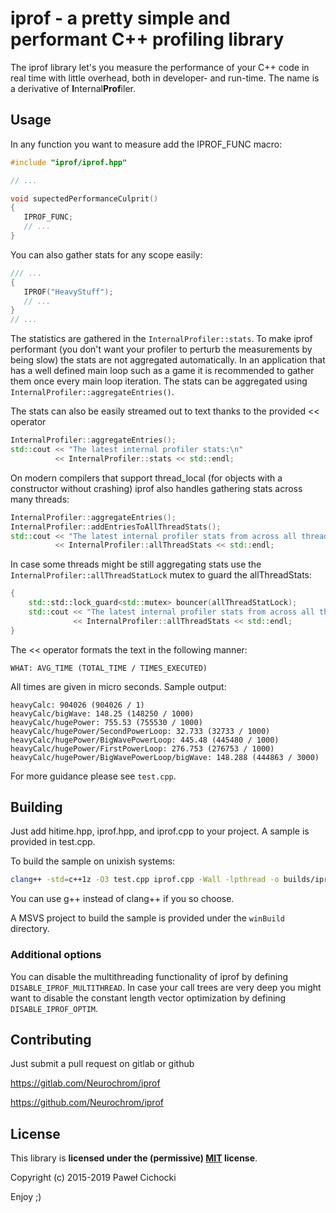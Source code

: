 ﻿# iprof - a pretty simple and performant C++ profiling library

The iprof library let's you measure the performance of your C++ code in real time with little overhead,
both in developer- and run-time. The name is a derivative of **I**nternal**Prof**iler.

## Usage

In any function you want to measure add the IPROF_FUNC macro:

```C++
#include "iprof/iprof.hpp"

// ...

void supectedPerformanceCulprit()
{
   IPROF_FUNC;
   // ...
}
```

You can also gather stats for any scope easily:

```C++
/// ...
{
   IPROF("HeavyStuff");
   // ...
}
// ...
```

The statistics are gathered in the ```InternalProfiler::stats```.
To make iprof performant (you don't want your profiler to perturb the measurements by being slow)
the stats are not aggregated automatically. In an application that has a well defined main loop
such as a game it is recommended to gather them once every main loop iteration.
The stats can be aggregated using ```InternalProfiler::aggregateEntries()```.

The stats can also be easily streamed out to text thanks to the provided << operator

```C++
InternalProfiler::aggregateEntries();
std::cout << "The latest internal profiler stats:\n"
          << InternalProfiler::stats << std::endl;
```

On modern compilers that support thread_local (for objects with a constructor without crashing)
iprof also handles gathering stats across many threads:

```C++
InternalProfiler::aggregateEntries();
InternalProfiler::addEntriesToAllThreadStats();
std::cout << "The latest internal profiler stats from across all threads:\n"
          << InternalProfiler::allThreadStats << std::endl;
```

In case some threads might be still aggregating stats use the ```InternalProfiler::allThreadStatLock```
mutex to guard the allThreadStats:

```C++
{
    std::std::lock_guard<std::mutex> bouncer(allThreadStatLock);
    std::cout << "The latest internal profiler stats from across all threads:\n"
              << InternalProfiler::allThreadStats << std::endl;
}
```

The << operator formats the text in the following manner:

```text
WHAT: AVG_TIME (TOTAL_TIME / TIMES_EXECUTED)
```

All times are given in micro seconds.
Sample output:

```text
heavyCalc: 904026 (904026 / 1)
heavyCalc/bigWave: 148.25 (148250 / 1000)
heavyCalc/hugePower: 755.53 (755530 / 1000)
heavyCalc/hugePower/SecondPowerLoop: 32.733 (32733 / 1000)
heavyCalc/hugePower/BigWavePowerLoop: 445.48 (445480 / 1000)
heavyCalc/hugePower/FirstPowerLoop: 276.753 (276753 / 1000)
heavyCalc/hugePower/BigWavePowerLoop/bigWave: 148.288 (444863 / 3000)
```

For more guidance please see ```test.cpp```.

## Building

Just add hitime.hpp, iprof.hpp, and iprof.cpp to your project.
A sample is provided in test.cpp.

To build the sample on unixish systems:

```bash
clang++ -std=c++1z -O3 test.cpp iprof.cpp -Wall -lpthread -o builds/iprofTest.out
```

You can use g++ instead of clang++ if you so choose.

A MSVS project to build the sample is provided under the ```winBuild``` directory.

### Additional options

You can disable the multithreading functionality of iprof by defining ```DISABLE_IPROF_MULTITHREAD```.
In case your call trees are very deep you might want to disable the constant length vector optimization by defining
```DISABLE_IPROF_OPTIM```.

## Contributing

Just submit a pull request on gitlab or github

https://gitlab.com/Neurochrom/iprof

https://github.com/Neurochrom/iprof

## License

This library is **licensed under the (permissive) [MIT](https://opensource.org/licenses/MIT) license**.

Copyright (c) 2015-2019 Paweł Cichocki

Enjoy ;)
